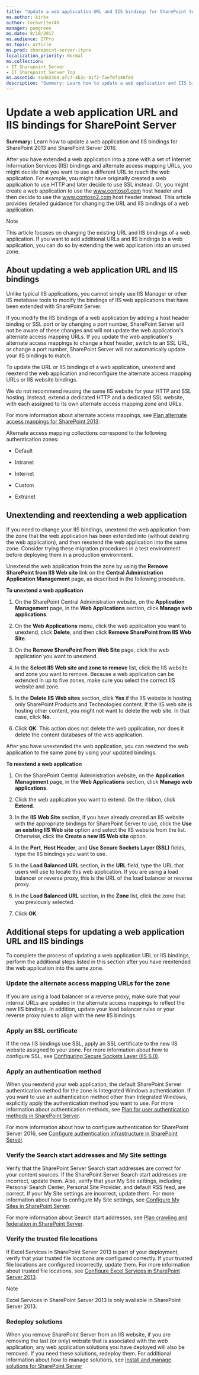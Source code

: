 ```yaml
---
title: "Update a web application URL and IIS bindings for SharePoint Server"
ms.author: kirks
author: Techwriter40
manager: pamgreen
ms.date: 8/10/2017
ms.audience: ITPro
ms.topic: article
ms.prod: sharepoint-server-itpro
localization_priority: Normal
ms.collection:
- IT_Sharepoint_Server
- IT_Sharepoint_Server_Top
ms.assetid: 41d83364-afc7-4b3c-81f2-faef0f140f89
description: "Summary: Learn how to update a web application and IIS bindings for SharePoint 2013 and SharePoint Server 2016."
---
```


# Update a web application URL and IIS bindings for SharePoint Server

 **Summary:** Learn how to update a web application and IIS bindings for SharePoint 2013 and SharePoint Server 2016. 
  
After you have extended a web application into a zone with a set of Internet Information Services (IIS) bindings and alternate access mapping URLs, you might decide that you want to use a different URL to reach the web application. For example, you might have originally created a web application to use HTTP and later decide to use SSL instead. Or, you might create a web application to use the www.contoso1.com host header and then decide to use the www.contoso2.com host header instead. This article provides detailed guidance for changing the URL and IIS bindings of a web application.
  
> [!NOTE]
> This article focuses on changing the existing URL and IIS bindings of a web application. If you want to add additional URLs and IIS bindings to a web application, you can do so by extending the web application into an unused zone. 
    
## About updating a web application URL and IIS bindings
<a name="section1"> </a>

Unlike typical IIS applications, you cannot simply use IIS Manager or other IIS metabase tools to modify the bindings of IIS web applications that have been extended with SharePoint Server. 
  
If you modify the IIS bindings of a web application by adding a host header binding or SSL port or by changing a port number, SharePoint Server will not be aware of these changes and will not update the web application's alternate access mapping URLs. If you update the web application's alternate access mappings to change a host header, switch to an SSL URL, or change a port number, SharePoint Server will not automatically update your IIS bindings to match.
  
To update the URL or IIS bindings of a web application, unextend and reextend the web application and reconfigure the alternate access mapping URLs or IIS website bindings.
  
We do not recommend reusing the same IIS website for your HTTP and SSL hosting. Instead, extend a dedicated HTTP and a dedicated SSL website, with each assigned to its own alternate access mapping zone and URLs.
  
For more information about alternate access mappings, see [Plan alternate access mappings for SharePoint 2013](plan-alternate-access-mappings.md).
  
Alternate access mapping collections correspond to the following authentication zones:
  
- Default
    
- Intranet
    
- Internet
    
- Custom
    
- Extranet
    
## Unextending and reextending a web application
<a name="section2"> </a>

If you need to change your IIS bindings, unextend the web application from the zone that the web application has been extended into (without deleting the web application), and then reextend the web application into the same zone. Consider trying these migration procedures in a test environment before deploying them in a production environment.
  
Unextend the web application from the zone by using the **Remove SharePoint from IIS Web site** link on the **Central Administration Application Management** page, as described in the following procedure. 
  
 **To unextend a web application**
  
1. On the SharePoint Central Administration website, on the **Application Management** page, in the **Web Applications** section, click **Manage web applications**.
    
2. On the **Web Applications** menu, click the web application you want to unextend, click **Delete**, and then click **Remove SharePoint from IIS Web Site**.
    
3. On the **Remove SharePoint From Web Site** page, click the web application you want to unextend. 
    
4. In the **Select IIS Web site and zone to remove** list, click the IIS website and zone you want to remove. Because a web application can be extended in up to five zones, make sure you select the correct IIS website and zone. 
    
5. In the **Delete IIS Web sites** section, click **Yes** if the IIS website is hosting only SharePoint Products and Technologies content. If the IIS web site is hosting other content, you might not want to delete the web site. In that case, click **No**.
    
6. Click **OK**. This action does not delete the web application, nor does it delete the content databases of the web application.
    
After you have unextended the web application, you can reextend the web application to the same zone by using your updated bindings.
  
 **To reextend a web application**
  
1. On the SharePoint Central Administration website, on the **Application Management** page, in the **Web Applications** section, click **Manage web applications**.
    
2. Click the web application you want to extend. On the ribbon, click **Extend**. 
    
3. In the **IIS Web Site** section, if you have already created an IIS website with the appropriate bindings for SharePoint Server to use, click the **Use an existing IIS Web site** option and select the IIS website from the list. Otherwise, click the **Create a new IIS Web site** option. 
    
4. In the **Port**, **Host Header**, and **Use Secure Sockets Layer (SSL)** fields, type the IIS bindings you want to use. 
    
5. In the **Load Balanced URL** section, in the **URL** field, type the URL that users will use to locate this web application. If you are using a load balancer or reverse proxy, this is the URL of the load balancer or reverse proxy. 
    
6. In the **Load Balanced URL** section, in the **Zone** list, click the zone that you previously selected. 
    
7. Click **OK**.
    
## Additional steps for updating a web application URL and IIS bindings
<a name="section3"> </a>

To complete the process of updating a web application URL or IIS bindings, perform the additional steps listed in this section after you have reextended the web application into the same zone.
  
### Update the alternate access mapping URLs for the zone

If you are using a load balancer or a reverse proxy, make sure that your internal URLs are updated in the alternate access mappings to reflect the new IIS bindings. In addition, update your load balancer rules or your reverse proxy rules to align with the new IIS bindings.
  
### Apply an SSL certificate

If the new IIS bindings use SSL, apply an SSL certificate to the new IIS website assigned to your zone. For more information about how to configure SSL, see [Configuring Secure Sockets Layer (IIS 6.0)](http://go.microsoft.com/fwlink/p/?LinkId=110300&amp;clcid=0x409).
  
### Apply an authentication method

When you reextend your web application, the default SharePoint Server authentication method for the zone is Integrated Windows authentication. If you want to use an authentication method other than Integrated Windows, explicitly apply the authentication method you want to use. For more information about authentication methods, see [Plan for user authentication methods in SharePoint Server](https://technet.microsoft.com/library/40117fda-70a0-4e3d-8cd3-0def768da16c).
  
For more information about how to configure authentication for SharePoint Server 2016, see [Configure authentication infrastructure in SharePoint Server](https://technet.microsoft.com/library/ea302275-c4ea-48fa-b073-632ddc9cc7ee).
  
### Verify the Search start addresses and My Site settings

Verify that the SharePoint Server Search start addresses are correct for your content sources. If the SharePoint Server Search start addresses are incorrect, update them. Also, verify that your My Site settings, including Personal Search Center, Personal Site Provider, and default RSS feed, are correct. If your My Site settings are incorrect, update them. For more information about how to configure My Site settings, see [Configure My Sites in SharePoint Server](https://technet.microsoft.com/library/e6600dfa-7f96-4c6f-a1be-b7ad348ac30f).
  
For more information about Search start addresses, see [Plan crawling and federation in SharePoint Server](https://technet.microsoft.com/library/4356bad9-de1d-4e81-b049-17248b4a86c1).
  
### Verify the trusted file locations

If Excel Services in SharePoint Server 2013 is part of your deployment, verify that your trusted file locations are configured correctly. If your trusted file locations are configured incorrectly, update them. For more information about trusted file locations, see [Configure Excel Services in SharePoint Server 2013](https://technet.microsoft.com/library/9cb81758-9d0b-4970-9ca0-a75eedf6093b.aspx).
  
> [!NOTE]
> Excel Services in SharePoint Server 2013 is only available in SharePoint Server 2013. 
  
### Redeploy solutions

When you remove SharePoint Server from an IIS website, if you are removing the last (or only) website that is associated with the web application, any web application solutions you have deployed will also be removed. If you need these solutions, redeploy them. For additional information about how to manage solutions, see [Install and manage solutions for SharePoint Server](https://technet.microsoft.com/library/be4ca20f-520e-4fd7-9c42-140af800cbc8)
  

